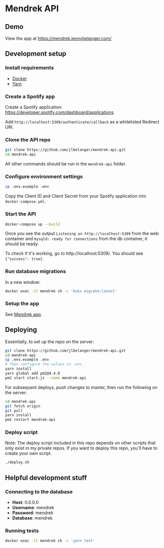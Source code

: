 # Mendrek API

## Demo

View the app at https://mendrek.jennybelanger.com/

## Development setup

### Install requirements

* [Docker](https://www.docker.com/get-started)
* [Yarn](https://classic.yarnpkg.com/en/docs/install)

### Create a Spotify app

Create a Spotify application: https://developer.spotify.com/dashboard/applications

Add `http://localhost:5309/authenticate/callback` as a whitelisted Redirect URI.

### Clone the API repo

``` bash
git clone https://github.com/jlbelanger/mendrek-api.git
cd mendrek-api
```

All other commands should be run in the `mendrek-api` folder.

### Configure environment settings

``` bash
cp .env.example .env
```

Copy the Client ID and Client Secret from your Spotify application into `docker-compose.yml`.

### Start the API

``` bash
docker-compose up --build
```

Once you see the output `Listening on http://localhost:5309` from the web container and `mysqld: ready for connections` from the db container, it should be ready.

To check if it's working, go to http://localhost:5309/. You should see `{"success": true}`.

### Run database migrations

In a new window:

``` bash
docker exec -it mendrek sh -c 'knex migrate:latest'
```

### Setup the app

See [Mendrek app](https://github.com/jlbelanger/mendrek-app).

## Deploying

Essentially, to set up the repo on the server:

``` bash
git clone https://github.com/jlbelanger/mendrek-api.git
cd mendrek-api
cp .env.example .env
# Then configure the values in .env.
yarn install
yarn global add pm2@4.4.0
pm2 start start.js --name mendrek-api
```

For subsequent deploys, push changes to master, then run the following on the server:

``` bash
cd mendrek-api
git fetch origin
git pull
yarn install
pm2 restart mendrek-api
```

### Deploy script

Note: The deploy script included in this repo depends on other scripts that only exist in my private repos. If you want to deploy this repo, you'll have to create your own script.

``` bash
./deploy.sh
```

## Helpful development stuff

### Connecting to the database

* **Host**: 0.0.0.0
* **Username**: mendrek
* **Password**: mendrek
* **Database**: mendrek

### Running tests

``` bash
docker exec -it mendrek sh -c 'yarn test'
```
